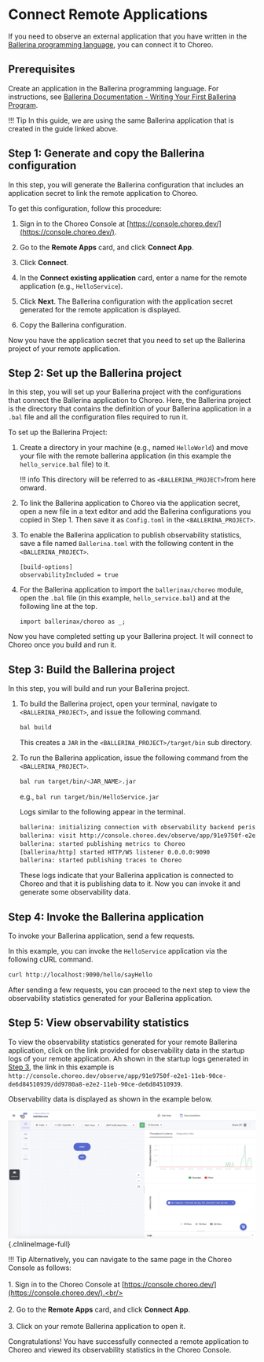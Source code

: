 # Connect Remote Applications

If you need to observe an external application that you have written in the [Ballerina programming language](https://ballerina.io/), you can connect it to Choreo.

## Prerequisites

Create an application in the Ballerina programming language. For instructions, see [Ballerina Documentation - Writing Your First Ballerina Program](https://ballerina.io/learn/user-guide/getting-started/writing-your-first-ballerina-program/).

!!! Tip
    In this guide, we are using the same Ballerina application that is created in the guide linked above.

## Step 1: Generate and copy the Ballerina configuration

In this step, you will generate the Ballerina configuration that includes an application secret to link the remote application to Choreo.

To get this configuration, follow this procedure:

1. Sign in to the Choreo Console at [https://console.choreo.dev/](https://console.choreo.dev/).

2. Go to the **Remote Apps** card, and click **Connect App**.

3. Click **Connect**.

4. In the **Connect existing application** card, enter a name for the remote application (e.g., `HelloService`).

5. Click **Next**. The Ballerina configuration with the application secret generated for the remote application is displayed.

6. Copy the Ballerina configuration.

Now you have the application secret that you need to set up the Ballerina project of your remote application.

## Step 2: Set up the Ballerina project

In this step, you will set up your Ballerina project with the configurations that connect the Ballerina application to Choreo. Here, the Ballerina project is the directory that contains the definition of your Ballerina application in a `.bal` file and all the configuration files required to run it.

To set up the Ballerina Project:

1. Create a directory in your machine (e.g., named `HelloWorld`) and move your file with the remote ballerina application (in this example the `hello_service.bal` file) to it.

    !!! info
        This directory will be referred to as `<BALLERINA_PROJECT>`from here onward.

2. To link the Ballerina application to Choreo via the application secret, open a new file in a text editor and add the Ballerina configurations you copied in Step 1. Then save it as `Config.toml` in the `<BALLERINA_PROJECT>`.

3. To enable the Ballerina application to publish observability statistics, save a file named `Ballerina.toml` with the following content in the `<BALLERINA_PROJECT>`.

    ```ballerina
    [build-options]
    observabilityIncluded = true
    ```
   
4. For the Ballerina application to import the `ballerinax/choreo` module, open the `.bal` file (in this example, `hello_service.bal`) and at the following line at the top.

    ```ballerina
    import ballerinax/choreo as _;
    ```
   
Now you have completed setting up your Ballerina project. It will connect to Choreo once you build and run it.

## Step 3: Build the Ballerina project

In this step, you will build and run your Ballerina project. 

1. To build the Ballerina project, open your terminal, navigate to `<BALLERINA_PROJECT>`, and issue the following command.

    ```bash
    bal build
    ```
   
    This creates a `JAR` in the `<BALLERINA_PROJECT>/target/bin` sub directory.
   
2. To run the Ballerina application, issue the following command from the `<BALLERINA_PROJECT>`.

    ```bash
    bal run target/bin/<JAR_NAME>.jar
    ```
   
    e.g., `bal run target/bin/HelloService.jar`
    
    Logs similar to the following appear in the terminal.
    
    ```bash
    ballerina: initializing connection with observability backend periscope.choreo.dev:443
    ballerina: visit http://console.choreo.dev/observe/app/91e9750f-e2e1-11eb-90ce-de6d84510939/dd9780a8-e2e2-11eb-90ce-de6d84510939 to access observability data
    ballerina: started publishing metrics to Choreo
    [ballerina/http] started HTTP/WS listener 0.0.0.0:9090
    ballerina: started publishing traces to Choreo
    ```
   
    These logs indicate that your Ballerina application is connected to Choreo and that it is publishing data to it. Now you can invoke it and generate some observability data.
   
## Step 4: Invoke the Ballerina application

To invoke your Ballerina application, send a few requests.

In this example, you can invoke the `HelloService` application via the following cURL command.

```bash
curl http://localhost:9090/hello/sayHello
```

After sending a few requests, you can proceed to the next step to view the observability statistics generated for your Ballerina application.

## Step 5: View observability statistics

To view the observability statistics generated for your remote Ballerina application, click on the link provided for observability data in the startup logs of your remote application. Ah shown in the startup logs generated in [Step 3](step-3-build-the-ballerina-project), the link in this example is `http://console.choreo.dev/observe/app/91e9750f-e2e1-11eb-90ce-de6d84510939/dd9780a8-e2e2-11eb-90ce-de6d84510939`.

Observability data is displayed as shown in the example below.

![View observability data](../assets/img/remote-apps/remote-service-observability.png){.cInlineImage-full}

!!! Tip
    Alternatively, you can navigate to the same page in the Choreo Console as follows:<br/><br/>
    1. Sign in to the Choreo Console at [https://console.choreo.dev/](https://console.choreo.dev/).<br/><br/>   
    2. Go to the **Remote Apps** card, and click **Connect App**.<br/><br/>
    3. Click on your remote Ballerina application to open it.
   
Congratulations! You have successfully connected a remote application to Choreo and viewed its observability statistics in the Choreo Console.

